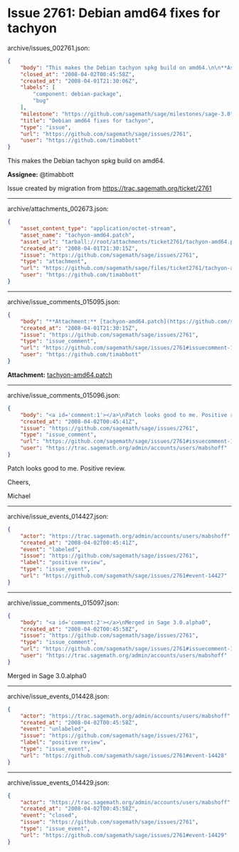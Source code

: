 # Issue 2761: Debian amd64 fixes for tachyon

archive/issues_002761.json:
```json
{
    "body": "This makes the Debian tachyon spkg build on amd64.\n\n**Assignee:** @timabbott\n\nIssue created by migration from https://trac.sagemath.org/ticket/2761\n\n",
    "closed_at": "2008-04-02T00:45:58Z",
    "created_at": "2008-04-01T21:30:06Z",
    "labels": [
        "component: debian-package",
        "bug"
    ],
    "milestone": "https://github.com/sagemath/sage/milestones/sage-3.0",
    "title": "Debian amd64 fixes for tachyon",
    "type": "issue",
    "url": "https://github.com/sagemath/sage/issues/2761",
    "user": "https://github.com/timabbott"
}
```
This makes the Debian tachyon spkg build on amd64.

**Assignee:** @timabbott

Issue created by migration from https://trac.sagemath.org/ticket/2761





---

archive/attachments_002673.json:
```json
{
    "asset_content_type": "application/octet-stream",
    "asset_name": "tachyon-amd64.patch",
    "asset_url": "tarball://root/attachments/ticket2761/tachyon-amd64.patch",
    "created_at": "2008-04-01T21:30:15Z",
    "issue": "https://github.com/sagemath/sage/issues/2761",
    "type": "attachment",
    "url": "https://github.com/sagemath/sage/files/ticket2761/tachyon-amd64.patch",
    "user": "https://github.com/timabbott"
}
```



---

archive/issue_comments_015095.json:
```json
{
    "body": "**Attachment:** [tachyon-amd64.patch](https://github.com/sagemath/sage/files/ticket2761/tachyon-amd64.patch)",
    "created_at": "2008-04-01T21:30:15Z",
    "issue": "https://github.com/sagemath/sage/issues/2761",
    "type": "issue_comment",
    "url": "https://github.com/sagemath/sage/issues/2761#issuecomment-15095",
    "user": "https://github.com/timabbott"
}
```

**Attachment:** [tachyon-amd64.patch](https://github.com/sagemath/sage/files/ticket2761/tachyon-amd64.patch)



---

archive/issue_comments_015096.json:
```json
{
    "body": "<a id='comment:1'></a>\nPatch looks good to me. Positive review.\n\nCheers,\n\nMichael",
    "created_at": "2008-04-02T00:45:41Z",
    "issue": "https://github.com/sagemath/sage/issues/2761",
    "type": "issue_comment",
    "url": "https://github.com/sagemath/sage/issues/2761#issuecomment-15096",
    "user": "https://trac.sagemath.org/admin/accounts/users/mabshoff"
}
```

<a id='comment:1'></a>
Patch looks good to me. Positive review.

Cheers,

Michael



---

archive/issue_events_014427.json:
```json
{
    "actor": "https://trac.sagemath.org/admin/accounts/users/mabshoff",
    "created_at": "2008-04-02T00:45:41Z",
    "event": "labeled",
    "issue": "https://github.com/sagemath/sage/issues/2761",
    "label": "positive review",
    "type": "issue_event",
    "url": "https://github.com/sagemath/sage/issues/2761#event-14427"
}
```



---

archive/issue_comments_015097.json:
```json
{
    "body": "<a id='comment:2'></a>\nMerged in Sage 3.0.alpha0",
    "created_at": "2008-04-02T00:45:58Z",
    "issue": "https://github.com/sagemath/sage/issues/2761",
    "type": "issue_comment",
    "url": "https://github.com/sagemath/sage/issues/2761#issuecomment-15097",
    "user": "https://trac.sagemath.org/admin/accounts/users/mabshoff"
}
```

<a id='comment:2'></a>
Merged in Sage 3.0.alpha0



---

archive/issue_events_014428.json:
```json
{
    "actor": "https://trac.sagemath.org/admin/accounts/users/mabshoff",
    "created_at": "2008-04-02T00:45:58Z",
    "event": "unlabeled",
    "issue": "https://github.com/sagemath/sage/issues/2761",
    "label": "positive review",
    "type": "issue_event",
    "url": "https://github.com/sagemath/sage/issues/2761#event-14428"
}
```



---

archive/issue_events_014429.json:
```json
{
    "actor": "https://trac.sagemath.org/admin/accounts/users/mabshoff",
    "created_at": "2008-04-02T00:45:58Z",
    "event": "closed",
    "issue": "https://github.com/sagemath/sage/issues/2761",
    "type": "issue_event",
    "url": "https://github.com/sagemath/sage/issues/2761#event-14429"
}
```
